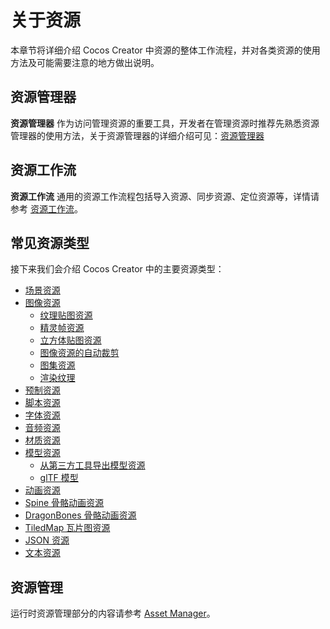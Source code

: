 # 关于资源

本章节将详细介绍 Cocos Creator 中资源的整体工作流程，并对各类资源的使用方法及可能需要注意的地方做出说明。

## 资源管理器

**资源管理器** 作为访问管理资源的重要工具，开发者在管理资源时推荐先熟悉资源管理器的使用方法，关于资源管理器的详细介绍可见：[资源管理器](../editor/assets/index.md)

## 资源工作流

**资源工作流** 通用的资源工作流程包括导入资源、同步资源、定位资源等，详情请参考 [资源工作流](asset-workflow.md)。

## 常见资源类型

接下来我们会介绍 Cocos Creator 中的主要资源类型：

- [场景资源](scene.md)
- [图像资源](image.md)
    - [纹理贴图资源](texture.md)
    - [精灵帧资源](sprite-frame.md)
    - [立方体贴图资源](../concepts/scene/skybox.md#cubemap)
    - [图像资源的自动裁剪](../ui-system/components/engine/trim.md)
    - [图集资源](atlas.md)
    - [渲染纹理](render-texture.md)
- [预制资源](prefab.md)
- [脚本资源](script.md)
- [字体资源](font.md)
- [音频资源](audio.md)
- [材质资源](material.md)
- [模型资源](./model/mesh.md)
    - [从第三方工具导出模型资源](./model/dcc-export-mesh.md)
    - [glTF 模型](./model/glTF.md)
- [动画资源](../animation/animation-clip.md)
- [Spine 骨骼动画资源](spine.md)
- [DragonBones 骨骼动画资源](dragonbones.md)
- [TiledMap 瓦片图资源](tiledmap.md)
- [JSON 资源](json.md)
- [文本资源](text.md)

## 资源管理

运行时资源管理部分的内容请参考 [Asset Manager](asset-manager.md)。
